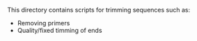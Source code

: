 This directory contains scripts for trimming sequences such as:
 - Removing primers
 - Quality/fixed timming of ends 